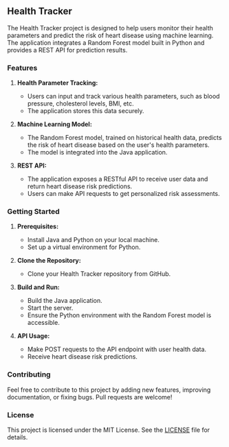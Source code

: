 ## Health Tracker

The Health Tracker project is designed to help users monitor their health parameters and predict the risk of heart disease using machine learning. The application integrates a Random Forest model built in Python and provides a REST API for prediction results.

### Features

1. **Health Parameter Tracking:**
   - Users can input and track various health parameters, such as blood pressure, cholesterol levels, BMI, etc.
   - The application stores this data securely.

2. **Machine Learning Model:**
   - The Random Forest model, trained on historical health data, predicts the risk of heart disease based on the user's health parameters.
   - The model is integrated into the Java application.

3. **REST API:**
   - The application exposes a RESTful API to receive user data and return heart disease risk predictions.
   - Users can make API requests to get personalized risk assessments.

### Getting Started

1. **Prerequisites:**
   - Install Java and Python on your local machine.
   - Set up a virtual environment for Python.

2. **Clone the Repository:**
   - Clone your Health Tracker repository from GitHub.

3. **Build and Run:**
   - Build the Java application.
   - Start the server.
   - Ensure the Python environment with the Random Forest model is accessible.

4. **API Usage:**
   - Make POST requests to the API endpoint with user health data.
   - Receive heart disease risk predictions.

### Contributing

Feel free to contribute to this project by adding new features, improving documentation, or fixing bugs. Pull requests are welcome!

### License

This project is licensed under the MIT License. See the [LICENSE](link-to-license) file for details.
